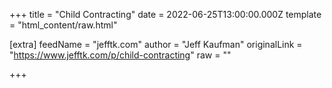 
+++
title = "Child Contracting"
date = 2022-06-25T13:00:00.000Z
template = "html_content/raw.html"

[extra]
feedName = "jefftk.com"
author = "Jeff Kaufman"
originalLink = "https://www.jefftk.com/p/child-contracting"
raw = ""

+++

